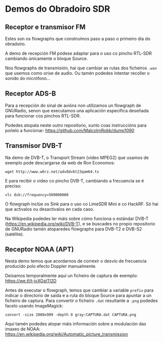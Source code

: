 # Demos do Obradoiro SDR

## Receptor e transmisor FM

Estes son os flowgraphs que construímos paso a paso o primeiro día do obradoiro.

A demo de recepción FM pódese adaptar para o uso co pincho RTL-SDR cambiando únicamente o bloque Source.

Nos flowgraphs de transmisión, hai que cambiar as rutas dos ficheiros `.wav` que usemos como orixe de audio. Ou tamén podedes intentar recoller o sonido do micrófono...

## Receptor ADS-B

Para a recepción do sinal de avións non utilizamos un flowgraph de GNURadio, senon que executamos una aplicación específica deseñada para funcionar cos pinchos RTL-SDR. 

Podedes atopala neste outro repositorio, xunto coas instruccións para poñelo a funcionar:
https://github.com/MalcolmRobb/dump1090

## Transmisor DVB-T

Na demo de DVB-T, o Transport Stream (vídeo MPEG2) que usamos de exemplo pode descargarse da web de Ron Economos:
```
wget http://www.w6rz.net/adv8dvbt23qam64.ts
```

E para recibir o video co pincho DVB-T, cambiando a frecuencia se é preciso:
```
vlc dvb://frequency=509000000
```

O flowgraph inclúe os Sink para o uso co LimeSDR Mini e co HackRF. Só hai que activalos ou desactivalos en cada caso.

Na Wikipedia podedes ler máis sobre cómo funciona o estándar DVB-T (https://en.wikipedia.org/wiki/DVB-T), e se buscades no propio repositorio de GNURadio tamén atoparedes flowgraphs para DVB-T2 e DVB-S2 (satélite).

## Receptor NOAA (APT)

Nesta demo temos que acordarnos de correxir o desvío de frecuencia producido polo efecto Doppler manualmente.

Deixamos temporalmente aquí un ficheiro de captura de exemplo:
https://we.tl/t-jvXGstTl2D

Antes de executar o flowgraph, temos que cambiar a variable `prefix` para indicar o directorio de saída e a ruta do bloque Source para apuntar a un ficheiro de captura. Para convertir o ficheiro `.dat` resultante a `.png` podedes facelo usando ImageMagick:
```
convert -size 2080x909 -depth 8 gray:CAPTURA.dat CAPTURA.png
```

Aquí tamén podedes atopar máis información sobre a modulación das imaxes de NOAA:
https://en.wikipedia.org/wiki/Automatic_picture_transmission